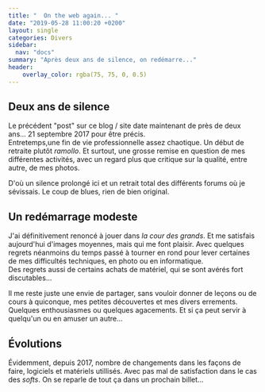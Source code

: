 ```yaml
---
title: "  On the web again... " 
date: "2019-05-28 11:00:20 +0200"
layout: single
categories: Divers
sidebar:
  nav: "docs"
summary: "Après deux ans de silence, on redémarre..."
header:
    overlay_color: rgba(75, 75, 0, 0.5)
---
```


## Deux ans de silence ##
Le précédent "post" sur ce blog / site date maintenant de près de deux ans... 21 septembre 2017 pour être précis.  
Entretemps,une fin de vie professionnelle assez chaotique. Un début de retraite plutôt *ramollo*. Et surtout, une grosse remise en question de mes différentes activités, avec un regard plus que critique sur la qualité, entre autre, de mes photos.  

D'où un silence prolongé ici et un retrait total des différents forums où je sévissais. Le coup de blues, rien de bien original.  

## Un redémarrage modeste
J'ai définitivement renoncé à jouer dans *la cour des grands*. Et me satisfais aujourd'hui d'images moyennes, mais qui me font plaisir. Avec quelques regrets néanmoins du temps passé à tourner en rond pour lever certaines de mes difficultés techniques, en photo ou en informatique.  
Des regrets aussi de certains achats de matériel, qui se sont avérés fort discutables...

Il me reste juste une envie de partager, sans vouloir donner de leçons ou de cours à quiconque, mes petites découvertes et mes divers errements. Quelques enthousiasmes ou quelques agacements. Et si ça peut servir à quelqu'un ou en amuser un autre...

## Évolutions
Évidemment, depuis 2017, nombre de changements dans les façons de faire, logiciels et matériels utillisés. Avec pas mal de satisfaction dans le cas des *softs*. On se reparle de tout ça dans un prochain billet...

